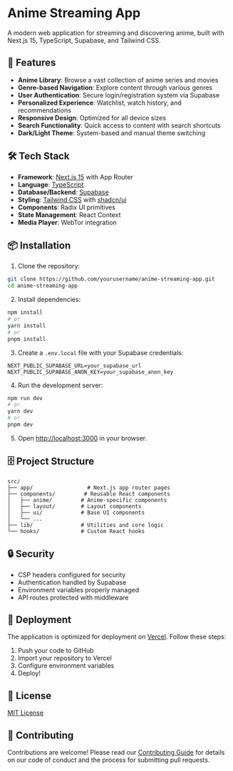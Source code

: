 # Anime Streaming App

A modern web application for streaming and discovering anime, built with Next.js 15, TypeScript, Supabase, and Tailwind CSS.

## 🌟 Features

- **Anime Library**: Browse a vast collection of anime series and movies
- **Genre-based Navigation**: Explore content through various genres
- **User Authentication**: Secure login/registration system via Supabase
- **Personalized Experience**: Watchlist, watch history, and recommendations
- **Responsive Design**: Optimized for all device sizes
- **Search Functionality**: Quick access to content with search shortcuts
- **Dark/Light Theme**: System-based and manual theme switching

## 🛠 Tech Stack

- **Framework**: [Next.js 15](https://nextjs.org/) with App Router
- **Language**: [TypeScript](https://www.typescriptlang.org/)
- **Database/Backend**: [Supabase](https://supabase.com/)
- **Styling**: [Tailwind CSS](https://tailwindcss.com/) with [shadcn/ui](https://ui.shadcn.com/)
- **Components**: Radix UI primitives
- **State Management**: React Context
- **Media Player**: WebTor integration

## 📦 Installation

1. Clone the repository:
```bash
git clone https://github.com/yourusername/anime-streaming-app.git
cd anime-streaming-app
```

2. Install dependencies:
```bash
npm install
# or
yarn install
# or
pnpm install
```

3. Create a `.env.local` file with your Supabase credentials:
```env
NEXT_PUBLIC_SUPABASE_URL=your_supabase_url
NEXT_PUBLIC_SUPABASE_ANON_KEY=your_supabase_anon_key
```

4. Run the development server:
```bash
npm run dev
# or
yarn dev
# or
pnpm dev
```

5. Open [http://localhost:3000](http://localhost:3000) in your browser.

## 🗄️ Project Structure

```
src/
├── app/                 # Next.js app router pages
├── components/         # Reusable React components
│   ├── anime/         # Anime-specific components
│   ├── layout/        # Layout components
│   ├── ui/            # Base UI components
│   └── ...
├── lib/               # Utilities and core logic
└── hooks/             # Custom React hooks
```

## 🔒 Security

- CSP headers configured for security
- Authentication handled by Supabase
- Environment variables properly managed
- API routes protected with middleware

## 🚀 Deployment

The application is optimized for deployment on [Vercel](https://vercel.com). Follow these steps:

1. Push your code to GitHub
2. Import your repository to Vercel
3. Configure environment variables
4. Deploy!

## 📝 License

[MIT License](LICENSE)

## 🤝 Contributing

Contributions are welcome! Please read our [Contributing Guide](CONTRIBUTING.md) for details on our code of conduct and the process for submitting pull requests.
